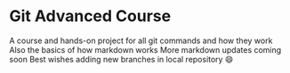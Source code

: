 # Git Advanced Course

A course and hands-on project for all git commands and how they work
Also the basics of how markdown works
More markdown updates coming soon
Best wishes adding new branches in local repository
:smile:
